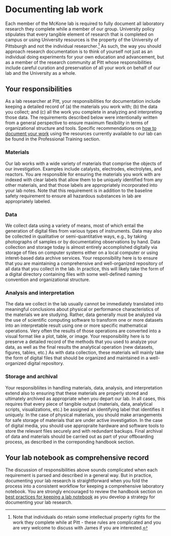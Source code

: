 # Documenting lab work

Each member of the McKone lab is required to fully document all laboratory research they complete while a member of our group. 
University policy stipulates that every tangible element of research that is completed on campus or using University resources is the property of the University of Pittsburgh and not the individual researcher.[^1]
As such, the way you should approach research documentation is to think of yourself not just as an individual doing experiments for your own education and advancement, but as a member of the research community at Pitt whose responsibilities include careful curation and preservation of all your work on behalf of our lab and the University as a whole. 

[^1]: Note that individuals do retain some intellectual property rights for the work they complete while at Pitt - these rules are complicated and you are very welcome to discuss with James if you are interested.

## Your responsibilities

As a lab researcher at Pitt, your responsibilities for documentation include keeping a detailed record of (a) the materials you work with; (b) the data you collect; and (c) all the work you complete in analyzing and interpreting those data. 
The requirements described below were intentionally written from a general perspective to ensure maximum flexibility in terms of organizational structure and tools.
Specific recommendations on [how to document your work](../professionalTraining/documentingWork.md) using the resources currently available to our lab can be found in the Professional Training section.

### Materials

Our lab works with a wide variety of materials that comprise the objects of our investigation.
Examples include catalysts, electrodes, electrolytes, and reactors. You are responsible for ensuring the materials you work with are indexed with clear labels that allow them to be uniquely identified from any other materials, and that those labels are appropriately incorporated into your lab notes.
Note that this requirement is in addition to the baseline safety requirement to ensure all hazardous substances in lab are appropriately labeled.

### Data

We collect data using a variety of means, most of which entail the generation of digital files from various types of instruments.
Data may also be collected in qualitative or semi-quantitative ways, e.g., by taking photographs of samples or by documentating observations by hand. 
Data collection and storage today is almost entirely accomplished digitally via storage of files on computer systems either on a local computer or using interet-based data archive services.
Your responsibility here is to ensure that you are maintaining a comprehensive and well-organized repository of all data that you collect in the lab. 
In practice, this will likely take the form of a digital directory containing files with some well-defined naming convention and organizational structure.

### Analysis and interpretation

The data we collect in the lab usually cannot be immediately translated into meaningful conclusions about physical or performance characteristics of the materials we are studying.
Rather, data generally must be analyzed via the use of scientific computing software to transform one or more datasets into an interpretable result using one or more specific mathematical operations.
Very often the results of those operations are converted into a visual format like a plot, table, or image.
Your responsibility here is to preserve a detailed record of the methods that you used to analyze your data, as well as the final results the analytical operation (new datasets, figures, tables, etc.)
As with data collection, these materials will mainly take the form of digital files that should be organized and maintained in a well-organized digital repository.

### Storage and archival

Your responsibliites in handling materials, data, analysis, and interpretation extend also to ensuring that these materials are properly stored and ultimately archived as appropriate when you depart our lab.
In all cases, this requires that every piece of tangible output (materials, data, analytical scripts, visualizations, etc.) be assigned an identifying label that identifies it uniquely.
In the case of physical materials, you should make arrangements for safe storage of materials that are under active investigation.
In the case of digital media, you should use appropraite hardware and software tools to store the relevant files securely and with redundant backups.
Final archival of data and materials should be carried out as part of your offboarding process, as described in the correponding handbook section.

## Your lab notebook as comprehensive record

The discussion of responsibilities above sounds complicated when each requirement is parsed and described in a general way.
But in practice, documenting your lab research is straightforward when you fold the process into a consistent workflow for keeping a comprehensive laboratory notebook.
You are strongly encouraged to review the handbook section on [best practices for keeping a lab notebook](../professionalTraining/documentingWork.md) as you develop a strategy for documenting your lab research.
